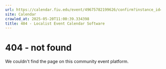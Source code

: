 ```yaml
---
url: https://calendar.fiu.edu/event/49675782199626/confirm?instance_id=49675782200651&return=https%3A%2F%2Fcalendar.fiu.edu%2Fcalendar%3Fevent_types%255B%255D%3D127584
site: Calendar
crawled_at: 2025-05-20T11:00:39.334398
title: 404 - Localist Event Calendar Software
---
```


# 404 - not found
We couldn't find the page on this community event platform.
